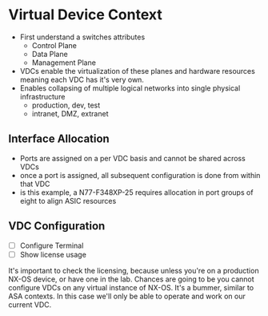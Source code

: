 # Virtual Device Context

* First understand a switches attributes
    + Control Plane
    + Data Plane
    + Management Plane
* VDCs enable the virtualization of these planes and hardware resources meaning each VDC has it's very own.
* Enables collapsing of multiple logical networks into single physical infrastructure
    + production, dev, test
    + intranet, DMZ, extranet

## Interface Allocation

* Ports are assigned on a per VDC basis and cannot be shared across VDCs
* once a port is assigned, all subsequent configuration is done from within that VDC
* is this example, a N77-F348XP-25 requires allocation in port groups of eight to align ASIC resources

## VDC Configuration

- [ ] Configure Terminal
- [ ] Show license usage

It's important to check the licensing, because unless you're on a production NX-OS device, or have one in the lab. Chances are going to be you cannot configure VDCs on any virtual instance of NX-OS. It's a bummer, similar to ASA contexts. In this case we'll only be able to operate and work on our current VDC.